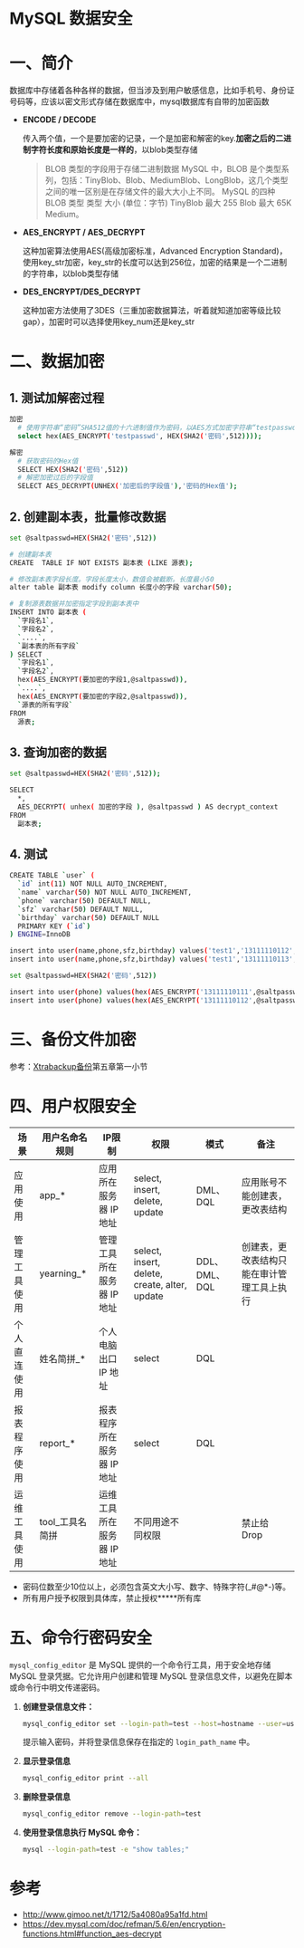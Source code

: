 # MySQL 数据安全

# 一、简介

数据库中存储着各种各样的数据，但当涉及到用户敏感信息，比如手机号、身份证号码等，应该以密文形式存储在数据库中，mysql数据库有自带的加密函数

- **ENCODE / DECODE**

  传入两个值，一个是要加密的记录，一个是加密和解密的key.**加密之后的二进制字符长度和原始长度是一样的**，以blob类型存储

  > BLOB 类型的字段用于存储二进制数据 MySQL 中，BLOB 是个类型系列，包括：TinyBlob、Blob、MediumBlob、LongBlob，这几个类型之间的唯一区别是在存储文件的最大大小上不同。 MySQL 的四种 BLOB 类型 类型 大小 (单位：字节) TinyBlob 最大 255 Blob 最大 65K Medium。

- **AES_ENCRYPT / AES_DECRYPT**

  这种加密算法使用AES(高级加密标准，Advanced Encryption Standard)，使用key_str加密，key_str的长度可以达到256位，加密的结果是一个二进制的字符串，以blob类型存储

- **DES_ENCRYPT/DES_DECRYPT**

  这种加密方法使用了3DES（三重加密数据算法，听着就知道加密等级比较gap），加密时可以选择使用key_num还是key_str

# 二、数据加密

## 1. 测试加解密过程

```bash
加密
  # 使用字符串“密码”SHA512值的十六进制值作为密码，以AES方式加密字符串“testpasswd”
  select hex(AES_ENCRYPT('testpasswd', HEX(SHA2('密码',512))));

解密
  # 获取密码的Hex值
  SELECT HEX(SHA2('密码',512))
  # 解密加密过后的字段值
  SELECT AES_DECRYPT(UNHEX('加密后的字段值'),'密码的Hex值');
```

## 2. 创建副本表，批量修改数据

```bash
set @saltpasswd=HEX(SHA2('密码',512))

# 创建副本表
CREATE  TABLE IF NOT EXISTS 副本表 (LIKE 源表); 

# 修改副本表字段长度。字段长度太小，数值会被截断。长度最小50
alter table 副本表 modify column 长度小的字段 varchar(50);

# 复制源表数据并加密指定字段到副本表中
INSERT INTO 副本表 (
  `字段名1`,
  `字段名2`,
  `....`,
  `副本表的所有字段`
) SELECT
  `字段名1`,
  `字段名2`,
  hex(AES_ENCRYPT(要加密的字段1,@saltpasswd)),
  `....`,
  hex(AES_ENCRYPT(要加密的字段2,@saltpasswd)),
  `源表的所有字段`
FROM
  源表;
```

## 3. 查询加密的数据

```bash
set @saltpasswd=HEX(SHA2('密码',512));

SELECT
  *,
  AES_DECRYPT( unhex( 加密的字段 ), @saltpasswd ) AS decrypt_context
FROM
  副本表;
```

## 4. 测试

```bash
CREATE TABLE `user` (
  `id` int(11) NOT NULL AUTO_INCREMENT,
  `name` varchar(50) NOT NULL AUTO_INCREMENT,
  `phone` varchar(50) DEFAULT NULL,
  `sfz` varchar(50) DEFAULT NULL,
  `birthday` varchar(50) DEFAULT NULL
  PRIMARY KEY (`id`)
) ENGINE=InnoDB 

insert into user(name,phone,sfz,birthday) values('test1','13111110112','310000000000','20001118');
insert into user(name,phone,sfz,birthday) values('test1','13111110113','310000000001','20000118');

set @saltpasswd=HEX(SHA2('密码',512))

insert into user(phone) values(hex(AES_ENCRYPT('13111110111',@saltpasswd)));
insert into user(phone) values(hex(AES_ENCRYPT('13111110112',@saltpasswd)));
```

# 三、备份文件加密

参考：[Xtrabackup备份](xtrabackup-backup.md)第五章第一小节

# 四、用户权限安全

| 场景         | 用户名命名规则  | IP限制                     | 权限                                          | 模式          | 备注                                       |
| ------------ | --------------- | -------------------------- | --------------------------------------------- | ------------- | ------------------------------------------ |
| 应用使用     | app_*           | 应用所在服务器 IP 地址     | select, insert, delete, update                | DML、DQL      | 应用账号不能创建表，更改表结构             |
| 管理工具使用 | yearning_*      | 管理工具所在服务器 IP 地址 | select, insert, delete, create, alter, update | DDL、DML、DQL | 创建表，更改表结构只能在审计管理工具上执行 |
| 个人直连使用 | 姓名简拼_*      | 个人电脑出口 IP 地址       | select                                        | DQL           |                                            |
| 报表程序使用 | report_*        | 报表程序所在服务器 IP 地址 | select                                        | DQL           |                                            |
| 运维工具使用 | tool_工具名简拼 | 运维工具所在服务器 IP 地址 | 不同用途不同权限                              |               | 禁止给 Drop                                |

- 密码位数至少10位以上，必须包含英文大小写、数字、特殊字符(_#@*-)等。
- 所有用户授予权限到具体库，禁止授权*****所有库

# 五、命令行密码安全

`mysql_config_editor` 是 MySQL 提供的一个命令行工具，用于安全地存储 MySQL 登录凭据。它允许用户创建和管理 MySQL 登录信息文件，以避免在脚本或命令行中明文传递密码。

1. **创建登录信息文件：**

   ```bash
   mysql_config_editor set --login-path=test --host=hostname --user=username --port=3306 --password
   ```

   提示输入密码，并将登录信息保存在指定的 `login_path_name` 中。

2. **显示登录信息**

   ```bash
   mysql_config_editor print --all
   ```

3. **删除登录信息**

   ```bash
   mysql_config_editor remove --login-path=test
   ```

4. **使用登录信息执行 MySQL 命令：**

   ```bash
   mysql --login-path=test -e "show tables;"
   ```

# 参考

- http://www.gimoo.net/t/1712/5a4080a95a1fd.html
- https://dev.mysql.com/doc/refman/5.6/en/encryption-functions.html#function_aes-decrypt